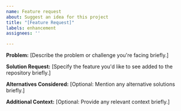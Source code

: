 ```yaml
---
name: Feature request
about: Suggest an idea for this project
title: "[Feature Request]"
labels: enhancement
assignees: ''

---
```


**Problem:**
[Describe the problem or challenge you're facing briefly.]

**Solution Request:**
[Specify the feature you'd like to see added to the repository briefly.]

**Alternatives Considered:**
[Optional: Mention any alternative solutions briefly.]

**Additional Context:**
[Optional: Provide any relevant context briefly.]
